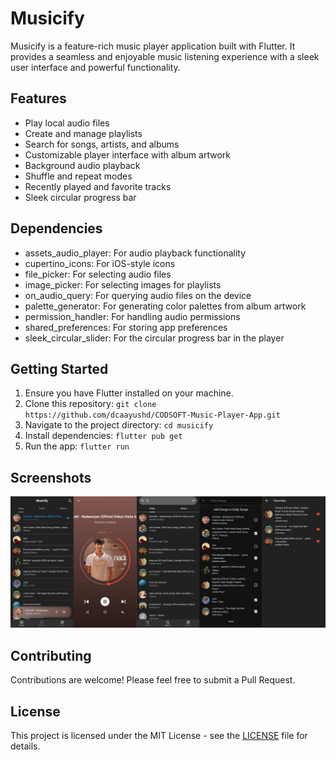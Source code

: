# Musicify

Musicify is a feature-rich music player application built with Flutter. It provides a seamless and enjoyable music listening experience with a sleek user interface and powerful functionality.

## Features

- Play local audio files
- Create and manage playlists
- Search for songs, artists, and albums
- Customizable player interface with album artwork
- Background audio playback
- Shuffle and repeat modes
- Recently played and favorite tracks
- Sleek circular progress bar

## Dependencies

- assets_audio_player: For audio playback functionality
- cupertino_icons: For iOS-style icons
- file_picker: For selecting audio files
- image_picker: For selecting images for playlists
- on_audio_query: For querying audio files on the device
- palette_generator: For generating color palettes from album artwork
- permission_handler: For handling audio permissions
- shared_preferences: For storing app preferences
- sleek_circular_slider: For the circular progress bar in the player

## Getting Started

1. Ensure you have Flutter installed on your machine.
2. Clone this repository: `git clone https://github.com/dcaayushd/CODSOFT-Music-Player-App.git`
3. Navigate to the project directory: `cd musicify`
4. Install dependencies: `flutter pub get`
5. Run the app: `flutter run`

## Screenshots

![App SS](screenshots/app_ss.jpg)

## Contributing

Contributions are welcome! Please feel free to submit a Pull Request.

## License

This project is licensed under the MIT License - see the [LICENSE](LICENSE) file for details.
